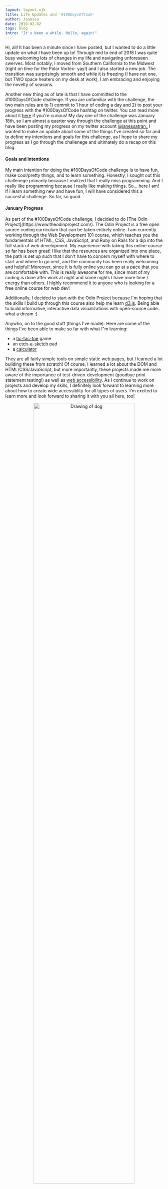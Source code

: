 ```yaml
---
layout: layout.njk
title: Life Updates and '#100DaysOfCode'
author: Janessa
date: 2019-02-02
tags: blog
intro: "It's been a while. Hello, again!"
---
```


Hi, all! It has been a minute since I have posted, but I wanted to do a little update on what I have been up to! Through mid to end of 2018 I was quite busy welcoming lots of changes in my life and navigating unforeseen swerves. Most notably, I moved from Southern California to the Midwest (right on time for the Polar Vortex- yay!) and I also started a new job. The transition was surprisingly smooth and while it is freezing (I have not one, but TWO space heaters on my desk at work), I am embracing and enjoying the novelty of seasons.

Another new thing as of late is that I have committed to the #100DaysOfCode challenge. If you are unfamiliar with the challenge, the two main rules are to 1) commit to 1 hour of coding a day and 2) to post your progress with the #100DaysOfCode hashtag on twitter. You can read more about it [here](https://www.100daysofcode.com/) if you're curious! My day one of the challenge was January 18th, so I am almost a quarter way through the challenge at this point and have been posting my progress on my twitter account [@janessatran\_](https://twitter.com/janessatran_) I wanted to make an update about some of the things I've created so far and to define my intentions and goals for this challenge, as I hope to share my progress as I go through the challenege and ultimately do a recap on this blog.

<h4>Goals and Intentions</h4>
My main intention for doing the #100DaysOfCode challenge is to have fun, make cool/pretty things, and to learn something. Honestly, I sought out this challenege primarily because I realized that I really miss programming. And I really like programming because I really like making things. So... here I am! If I learn something new and have fun, I will have considered this a succesful challenge. So far, so good.

<h4>January Progress</h4>
As part of the #100DaysOfCode challenge, I decided to do [The Odin Project](https://www.theodinproject.com/). The Odin Project is a free open source coding curriculum that can be taken entirely online. I am currently working through the Web Development 101 course, which teaches you the fundamentals of HTML, CSS, JavaScript, and Ruby on Rails for a dip into the full stack of web development. My experience with taking this online course so far has been great! I like that the resources are organized into one place, the path is set up such that I don't have to concern myself with where to start and where to go next, and the community has been really welcoming and helpful! Moreover, since it is fully online you can go at a pace that you are comfortable with. This is really awesome for me, since most of my coding is done after work at night and some nights I have more time / energy than others. I highly recommend it to anyone who is looking for a free online course for web dev!

Additionally, I decided to start with the Odin Project because I'm hoping that the skills I build up through this course also help me learn [d3.js](https://d3js.org/). Being able to build informative, interactive data visualizations with open-source code.. what a dream :)

Anywho, on to the good stuff (things I've made). Here are some of the things I've been able to make so far with what I"m learning:

- a [tic-tac-toe](https://janessatran.github.io/tic-tac-toe/) game
- an [etch-a-sketch](https://janessatran.github.io/etch-a-sketch/) pad
- a [calculator](https://janessatran.github.io/calculator/)

They are all fairly simple tools on simple static web pages, but I learned a lot building these from scratch! Of course, I learned a lot about the DOM and HTML/CSS/JavaScript, but more importantly, these projects made me more aware of the importance of test-driven-development (goodbye print statement testing!) as well as [web accessibility](https://www.w3.org/standards/webdesign/accessibility). As I continue to work on projects and develop my skills, I definitely look forward to learning more about how to create wide accessiblity for all types of users. I'm excited to learn more and look forward to sharing it with you all here, too!

<p align="center">
<img src="https://i.imgur.com/GDX6nao.png" alt="Drawing of dog" width="80%">
  <br>Here is a sketch of a happy dog I made with my etch-a-sketch pad. 
</p>
